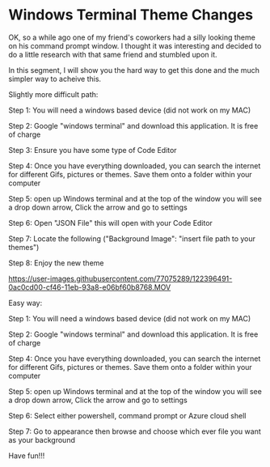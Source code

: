 # Windows Terminal Theme Changes

OK, so a while ago one of my friend's coworkers had a silly looking theme on his command prompt window. I thought it was interesting and decided to do a little research with that same friend and stumbled upon it. 

In this segment, I will show you the hard way to get this done and the much simpler way to acheive this. 

Slightly more difficult path:

Step 1:
You will need a windows based device (did not work on my MAC)

Step 2: 
Google "windows terminal" and download this application. It is free of charge

Step 3:
Ensure you have some type of Code Editor 

Step 4:
Once you have everything downloaded, you can search the internet for different Gifs, pictures or themes. Save them onto a folder within your computer 

Step 5: 
open up Windows terminal and at the top of the window you will see a drop down arrow, Click the arrow and go to settings

Step 6: 
Open "JSON File" this will open with your Code Editor

Step 7: 
Locate the following ("Background Image": "insert file path to your themes")

Step 8:
Enjoy the new theme

https://user-images.githubusercontent.com/77075289/122396491-0ac0cd00-cf46-11eb-93a8-e06bf60b8768.MOV


Easy way:

Step 1:
You will need a windows based device (did not work on my MAC)

Step 2: 
Google "windows terminal" and download this application. It is free of charge

Step 4:
Once you have everything downloaded, you can search the internet for different Gifs, pictures or themes. Save them onto a folder within your computer 

Step 5: 
open up Windows terminal and at the top of the window you will see a drop down arrow, Click the arrow and go to settings

Step 6:
Select either powershell, command prompt or Azure cloud shell

Step 7:
Go to appearance then browse and choose which ever file you want as your background

Have fun!!!
